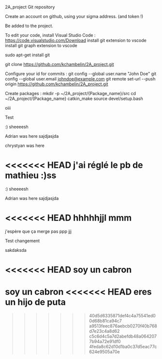 2A_project
Git repository

Create an account on github, using your sigma address. (and token !)

Be added to the project.

To edit your code, install Visual Studio Code : https://code.visualstudio.com/Download install git extension to vscode install git graph extension to vscode

sudo apt-get install git

git clone https://github.com/kchambelin/2A_project.git

Configure your id for commits : git config --global user.name "John Doe" git config --global user.email johndoe@example.com git remote set-url --push origin https://github.com/kchambelin/2A_project.git

Create packages : mkdir -p ~/2A_project/{Package_name}/src cd ~/2A_project/{Package_name} catkin_make source devel/setup.bash

oiii

Test

:) sheeeesh

Adrian was here sajdjasjda

chrystyan was here

<<<<<<< HEAD
j'ai réglé le pb de mathieu :)ss
=======
:) sheeeesh


Adrian was here
sajdjasjda

<<<<<<< HEAD
hhhhhjjl
mmm
=======
j'espère que ça merge pas ppp
jjj

Test changement

sakdaksda


<<<<<<< HEAD
soy un cabron
=======
soy un cabron
<<<<<<< HEAD
eres un hijo de puta
=======
>>>>>>> 40d5d6335871def4c4a75541ed00d68b81ca94c7
>>>>>>> a9513feec876aebcb0270f40b768d7e23c4a8d62
>>>>>>> c5c6d4c5a7d2abefdb48a0642077b94a72e91df0
>>>>>>> 4feda8c62d10d1ba0c37d5eac77c624e9505a70e
